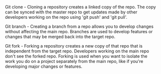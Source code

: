 Git clone - Cloning a repository creates a linked copy of the repo. The copy can be synced with the master repo to get updates made by other developers working on the repo using 'git push' and 'git pull'.

Git branch - Creating a branch from a repo allows you to develop changes without affecting the main repo. Branches are used to develop features or changes that may be merged back into the target repo. 

Git fork - Forking a repository creates a new copy of that repo that is independent from the target repo. Developers working on the main repo don't see the forked repo. Forking is used when you want to isolate the work you do on a project separately from the main repo, like if you're developing major changes or features. 
